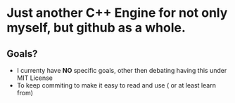 # Just another C++ Engine for not only myself, but github as a whole.

## Goals?
- I currenty have **NO** specific goals, other then debating having this under MIT License
- To keep commiting to make it easy to read and use ( or at least learn from)
